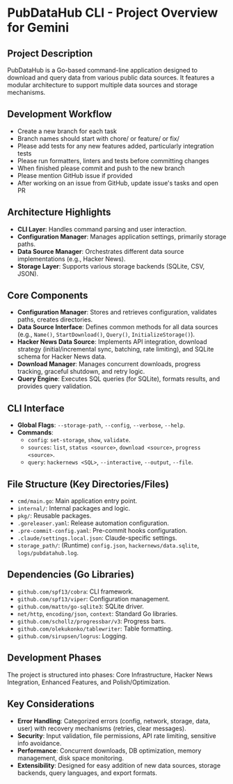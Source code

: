 # PubDataHub CLI - Project Overview for Gemini

## Project Description
PubDataHub is a Go-based command-line application designed to download and query data from various public data sources. It features a modular architecture to support multiple data sources and storage mechanisms.

## Development Workflow
- Create a new branch for each task
- Branch names should start with chore/ or feature/ or fix/
- Please add tests for any new features added, particularly integration tests
- Please run formatters, linters and tests before committing changes
- When finished please commit and push to the new branch
- Please mention GitHub issue if provided
- After working on an issue from GitHub, update issue's tasks and open PR


## Architecture Highlights
- **CLI Layer**: Handles command parsing and user interaction.
- **Configuration Manager**: Manages application settings, primarily storage paths.
- **Data Source Manager**: Orchestrates different data source implementations (e.g., Hacker News).
- **Storage Layer**: Supports various storage backends (SQLite, CSV, JSON).

## Core Components
- **Configuration Manager**: Stores and retrieves configuration, validates paths, creates directories.
- **Data Source Interface**: Defines common methods for all data sources (e.g., `Name()`, `StartDownload()`, `Query()`, `InitializeStorage()`).
- **Hacker News Data Source**: Implements API integration, download strategy (initial/incremental sync, batching, rate limiting), and SQLite schema for Hacker News data.
- **Download Manager**: Manages concurrent downloads, progress tracking, graceful shutdown, and retry logic.
- **Query Engine**: Executes SQL queries (for SQLite), formats results, and provides query validation.

## CLI Interface
- **Global Flags**: `--storage-path`, `--config`, `--verbose`, `--help`.
- **Commands**:
    - `config`: `set-storage`, `show`, `validate`.
    - `sources`: `list`, `status <source>`, `download <source>`, `progress <source>`.
    - `query`: `hackernews <SQL>`, `--interactive`, `--output`, `--file`.

## File Structure (Key Directories/Files)
- `cmd/main.go`: Main application entry point.
- `internal/`: Internal packages and logic.
- `pkg/`: Reusable packages.
- `.goreleaser.yaml`: Release automation configuration.
- `.pre-commit-config.yaml`: Pre-commit hooks configuration.
- `.claude/settings.local.json`: Claude-specific settings.
- `storage_path/`: (Runtime) `config.json`, `hackernews/data.sqlite`, `logs/pubdatahub.log`.

## Dependencies (Go Libraries)
- `github.com/spf13/cobra`: CLI framework.
- `github.com/spf13/viper`: Configuration management.
- `github.com/mattn/go-sqlite3`: SQLite driver.
- `net/http`, `encoding/json`, `context`: Standard Go libraries.
- `github.com/schollz/progressbar/v3`: Progress bars.
- `github.com/olekukonko/tablewriter`: Table formatting.
- `github.com/sirupsen/logrus`: Logging.

## Development Phases
The project is structured into phases: Core Infrastructure, Hacker News Integration, Enhanced Features, and Polish/Optimization.

## Key Considerations
- **Error Handling**: Categorized errors (config, network, storage, data, user) with recovery mechanisms (retries, clear messages).
- **Security**: Input validation, file permissions, API rate limiting, sensitive info avoidance.
- **Performance**: Concurrent downloads, DB optimization, memory management, disk space monitoring.
- **Extensibility**: Designed for easy addition of new data sources, storage backends, query languages, and export formats.
